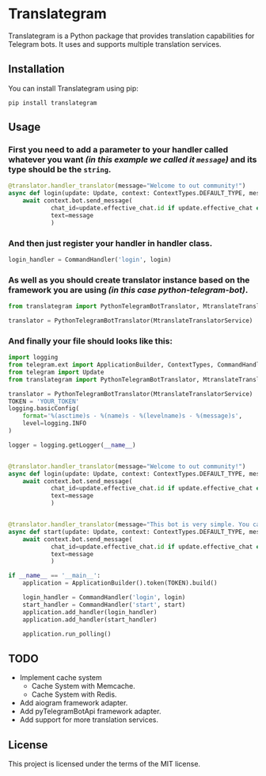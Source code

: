 # Translategram

Translategram is a Python package that provides translation capabilities for Telegram bots. It uses and supports multiple translation services.

## Installation

You can install Translategram using pip:

```
pip install translategram
```

## Usage

### First you need to add a parameter to your handler called whatever you want *(in this example we called it ```message```)* and its type should be the ```string```.
```python
@translator.handler_translator(message="Welcome to out community!")
async def login(update: Update, context: ContextTypes.DEFAULT_TYPE, message: str) -> None:
    await context.bot.send_message(
            chat_id=update.effective_chat.id if update.effective_chat else 0,
            text=message
            )
```

### And then just register your handler in handler class.
```python
login_handler = CommandHandler('login', login)
```

### As well as you should create translator instance based on the framework you are using *(in this case python-telegram-bot)*.

```python
from translategram import PythonTelegramBotTranslator, MtranslateTranslatorService

translator = PythonTelegramBotTranslator(MtranslateTranslatorService)
```

### And finally your file should looks like this:

```python
import logging
from telegram.ext import ApplicationBuilder, ContextTypes, CommandHandler
from telegram import Update
from translategram import PythonTelegramBotTranslator, MtranslateTranslatorService

translator = PythonTelegramBotTranslator(MtranslateTranslatorService)
TOKEN = 'YOUR_TOKEN'
logging.basicConfig(
    format='%(asctime)s - %(name)s - %(levelname)s - %(message)s',
    level=logging.INFO
)

logger = logging.getLogger(__name__)


@translator.handler_translator(message="Welcome to out community!")
async def login(update: Update, context: ContextTypes.DEFAULT_TYPE, message: str) -> None:
    await context.bot.send_message(
            chat_id=update.effective_chat.id if update.effective_chat else 0,
            text=message
            )


@translator.handler_translator(message="This bot is very simple. You can just login with the /login command and that is it!")
async def start(update: Update, context: ContextTypes.DEFAULT_TYPE, message: str) -> None:
    await context.bot.send_message(
            chat_id=update.effective_chat.id if update.effective_chat else 0,
            text=message
            )

if __name__ == '__main__':
    application = ApplicationBuilder().token(TOKEN).build()

    login_handler = CommandHandler('login', login)
    start_handler = CommandHandler('start', start)
    application.add_handler(login_handler)
    application.add_handler(start_handler)

    application.run_polling()

```

## TODO

* Implement cache system
    - Cache System with Memcache.
    - Cache System with Redis.
* Add aiogram framework adapter.
* Add pyTelegramBotApi framework adapter.
* Add support for more translation services.


## License

This project is licensed under the terms of the MIT license.
